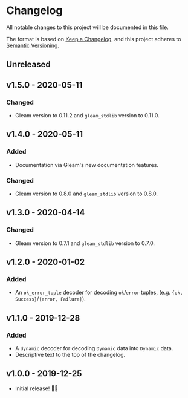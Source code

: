 # Changelog

All notable changes to this project will be documented in this file.

The format is based on
[Keep a Changelog](https://keepachangelog.com/en/1.0.0/), and this project
adheres to [Semantic Versioning](https://semver.org/spec/v2.0.0.html).

## Unreleased

## v1.5.0 - 2020-05-11

### Changed

- Gleam version to 0.11.2 and `gleam_stdlib` version to 0.11.0.

## v1.4.0 - 2020-05-11

### Added

- Documentation via Gleam's new documentation features.

### Changed

- Gleam version to 0.8.0 and `gleam_stdlib` version to 0.8.0.

## v1.3.0 - 2020-04-14

### Changed

- Gleam version to 0.7.1 and `gleam_stdlib` version to 0.7.0.

## v1.2.0 - 2020-01-02

### Added

- An `ok_error_tuple` decoder for decoding `ok`/`error` tuples, (e.g. `{ok,
  Success}`/`{error, Failure}`).

## v1.1.0 - 2019-12-28

### Added

- A `dynamic` decoder for decoding `Dynamic` data into `Dynamic` data.
- Descriptive text to the top of the changelog.

## v1.0.0 - 2019-12-25

- Initial release! 🎄🎁
